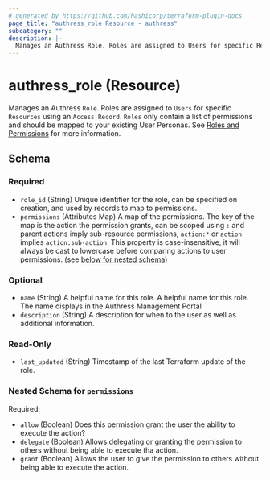 ```yaml
---
# generated by https://github.com/hashicorp/terraform-plugin-docs
page_title: "authress_role Resource - authress"
subcategory: ""
description: |-
  Manages an Authress Role. Roles are assigned to Users for specific Resources using an Access Record. Roles only contain a list of permissions and should be mapped to your existing User Personas. See Roles and Permissions https://authress.io/knowledge-base/docs/authorization/permissions#roles for more information.
---
```


# authress_role (Resource)

Manages an Authress `Role`. Roles are assigned to `Users` for specific `Resources` using an `Access Record`. `Roles` only contain a list of permissions and should be mapped to your existing User Personas. See [Roles and Permissions](https://authress.io/knowledge-base/docs/authorization/permissions#roles) for more information.



<!-- schema generated by tfplugindocs -->
## Schema

### Required

- `role_id` (String) Unique identifier for the role, can be specified on creation, and used by records to map to permissions.
- `permissions` (Attributes Map) A map of the permissions. The key of the map is the action the permission grants, can be scoped using `:` and parent actions imply sub-resource permissions, `action:*` or `action` implies `action:sub-action`. This property is case-insensitive, it will always be cast to lowercase before comparing actions to user permissions. (see [below for nested schema](#nestedatt--permissions))

### Optional

- `name` (String) A helpful name for this role. A helpful name for this role. The name displays in the Authress Management Portal
- `description` (String) A description for when to the user as well as additional information.

### Read-Only

- `last_updated` (String) Timestamp of the last Terraform update of the role.

<a id="nestedatt--permissions"></a>
### Nested Schema for `permissions`

Required:

- `allow` (Boolean) Does this permission grant the user the ability to execute the action?
- `delegate` (Boolean) Allows delegating or granting the permission to others without being able to execute tha action.
- `grant` (Boolean) Allows the user to give the permission to others without being able to execute the action.


